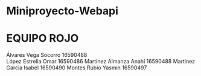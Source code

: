 # Miniproyecto-Webapi
# EQUIPO ROJO
Álvares Vega Socorro    16590488                                                                                                                        
López Estrella Omar     16590486
Martínez Almanza Anahí  16590488 
Martinez Garcia Isabel  16590490
Montes Rubio Yasmin     16590497
